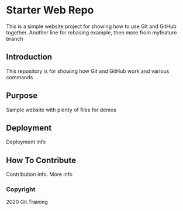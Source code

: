 # Starter Web Repo

This is a simple website project for showing how to use Git and GitHub together.
Another line for rebasing example, then more from myfeature branch

## Introduction

This repository is for showing how Git and GitHub work and various commands

## Purpose

Sample website with plenty of files for demos

## Deployment

Deployment info

## How To Contribute

Contribution info. More info

### Copyright

2020 Git.Training